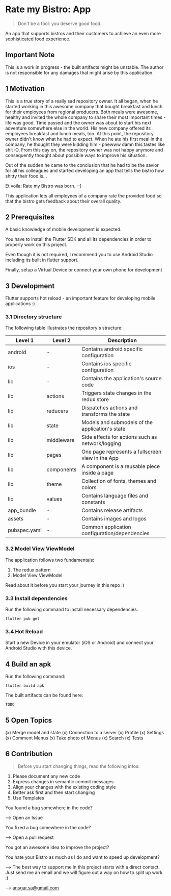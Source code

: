 # Rate my Bistro: App

> Don't be a fool: you deserve good food.

An app that supports bistros and their customers to achieve an even more sophisticated food experience.

## Important Note

This is a work in progress - the built artifacts might be unstable.
The author is not responsible for any damages that might arise by this
application.

## 1 Motivation

This is a true story of a really sad repository owner. It all began, when he started
working in this awesome company that bought breakfast and lunch for their employees
from regional producers. Both meals were awesome, healthy and invited the whole company
to share their most important times - life was good.
Time passed and the owner was about to start his next adventure somewhere else in the world.
His new company offered its employees breakfast and lunch meals, too. At this point, the repository
owner didn't know what he had to expect. When he ate his first meal in the company, he thought
they were kidding him - phewww damn this tastes like shit :O. From this day on, the repository owner
was not happy anymore and consequently thought about possible ways to improve his situation.

Out of the sudden he came to the conclusion that he had to be the savior for all his colleagues and
started developing an app that tells the bistro how shitty their food is...

Et voila: Rate my Bistro was born. :-)

This application lets all employees of a company rate the provided food so that the bistro gets
feedback about their overall quality.

## 2 Prerequisites

A basic knowledge of mobile development is expected.

You have to install the Flutter SDK and all its dependencies in order to properly
work on this project.

Even though it is not required, I recommend you to use Android Studio
including its built in flutter support.

Finally, setup a Virtual Device or connect your own phone for development

## 3 Development

Flutter supports hot reload - an important feature for developing mobile applications :)

### 3.1 Directory structure

The following table illustrates the repository's structure:

| Level 1     | Level 2    | Description                                      |
| ----------- | ---------- | ------------------------------------------------ |
| android     | -          | Contains android specific configuration          |
| ios         | -          | Contains ios specific configuration              |
| lib         | -          | Contains the application's source code           |
| lib         | actions    | Triggers state changes in the redux store        |
| lib         | reducers   | Dispatches actions and transforms the state      |
| lib         | state      | Models and submodels of the application's state  |
| lib         | middleware | Side effects for actions such as network/logging |
| lib         | pages      | One page represents a fullscreen view in the App |
| lib         | components | A component is a reusable piece inside a page    |
| lib         | theme      | Collection of fonts, themes and colors           |
| lib         | values     | Contains language files and constants            |
| app_bundle  | -          | Contains release artifacts                       |
| assets      | -          | Contains images and logos                        |
| pubspec.yaml| -          | Common application configuration/dependencies    |

### 3.2 Model View ViewModel

The application follows two fundamentals:

1) The redux pattern
2) Model View ViewModel

Read about it before you start your journey in this repo :)

### 3.3 Install dependencies

Run the following command to install necessary dependencies:
```shell
flutter pub get
```

### 3.4 Hot Reload

Start a new Device in your emulator (iOS or Android) and connect your Android Studio
with this device.

## 4 Build an apk

Run the following command:
```shell
flutter build apk
```

The built artifacts can be found here:
```shell
TODO
```

## 5 Open Topics

(x) Merge model and state
(x) Connection to a server
(x) Profile
(x) Settings
(x) Comment Menus
(x) Take photo of Menus
(x) Search
(x) Tests

## 6 Contribution

> Before you start changing things, read the following infos:

1. Please document any new code
2. Express changes in semantic commit messages
3. Align your changes with the existing coding style
4. Better ask first and then start changing
5. Use Templates

You found a bug somewhere in the code?

--> Open an Issue

You fixed a bug somewhere in the code?

--> Open a pull request

You got an awesome idea to improve the project?

You hate your Bistro as much as I do and want to speed up development?

--> The best way to support me in this project starts with a direct contact.
Just send me an email and we will figure out a way on how to split up work :)

--> ansgar.sa@gmail.com


